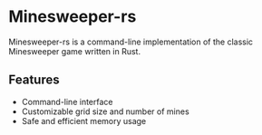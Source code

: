 # Minesweeper-rs

Minesweeper-rs is a command-line implementation of the classic Minesweeper game written in Rust.

## Features

- Command-line interface
- Customizable grid size and number of mines
- Safe and efficient memory usage